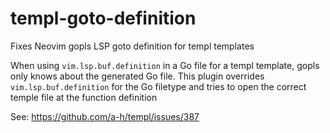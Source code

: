 # templ-goto-definition

Fixes Neovim gopls LSP goto definition for templ templates

When using `vim.lsp.buf.definition` in a Go file for a templ template, gopls
only knows about the generated Go file. This plugin overrides `vim.lsp.buf.definition`
for the Go filetype and tries to open the correct temple file at the function
definition

See: <https://github.com/a-h/templ/issues/387>
